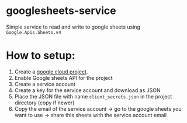 # googlesheets-service
Simple service to read and write to google sheets using `Google.Apis.Sheets.v4`
# How to setup:
1. Create a [google cloud project](https://console.cloud.google.com/).
2. Enable Google sheets API for the project
3. Create a service account
4. Create a key for the service account and download as JSON
5. Place the JSON file with name `client_secrets.json` in the project directory (copy if newer)
6. Copy the email of the service account -> go to the google sheets you want to use -> share this sheets with the service account email
